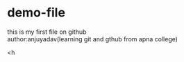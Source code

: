 # demo-file
this is my first file on github
<br>
author:anjuyadav(learning git and gthub from apna college)

<h